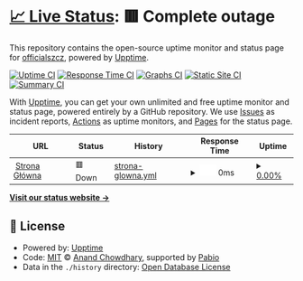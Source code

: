 # [📈 Live Status](https://status.heyserve.pl): <!--live status--> **🟥 Complete outage**

This repository contains the open-source uptime monitor and status page for [officialszcz](https://status.heyserve.pl), powered by [Upptime](https://github.com/upptime/upptime).

[![Uptime CI](https://github.com/officialszcz/statusik/workflows/Uptime%20CI/badge.svg)](https://github.com/officialszcz/statusik/actions?query=workflow%3A%22Uptime+CI%22)
[![Response Time CI](https://github.com/officialszcz/statusik/workflows/Response%20Time%20CI/badge.svg)](https://github.com/officialszcz/statusik/actions?query=workflow%3A%22Response+Time+CI%22)
[![Graphs CI](https://github.com/officialszcz/statusik/workflows/Graphs%20CI/badge.svg)](https://github.com/officialszcz/statusik/actions?query=workflow%3A%22Graphs+CI%22)
[![Static Site CI](https://github.com/officialszcz/statusik/workflows/Static%20Site%20CI/badge.svg)](https://github.com/officialszcz/statusik/actions?query=workflow%3A%22Static+Site+CI%22)
[![Summary CI](https://github.com/officialszcz/statusik/workflows/Summary%20CI/badge.svg)](https://github.com/officialszcz/statusik/actions?query=workflow%3A%22Summary+CI%22)

With [Upptime](https://upptime.js.org), you can get your own unlimited and free uptime monitor and status page, powered entirely by a GitHub repository. We use [Issues](https://github.com/officialszcz/statusik/issues) as incident reports, [Actions](https://github.com/officialszcz/statusik/actions) as uptime monitors, and [Pages](https://status.heyserve.pl) for the status page.

<!--start: status pages-->
<!-- This summary is generated by Upptime (https://github.com/upptime/upptime) -->
<!-- Do not edit this manually, your changes will be overwritten -->
<!-- prettier-ignore -->
| URL | Status | History | Response Time | Uptime |
| --- | ------ | ------- | ------------- | ------ |
| <img alt="" src="https://icons.duckduckgo.com/ip3/heyserve.pl.ico" height="13"> [Strona Główna](https://heyserve.pl/) | 🟥 Down | [strona-glowna.yml](https://github.com/officialszcz/statusik/commits/HEAD/history/strona-glowna.yml) | <details><summary><img alt="Response time graph" src="./graphs/strona-glowna/response-time-week.png" height="20"> 0ms</summary><br><a href="https://status.heyserve.pl/history/strona-glowna"><img alt="Response time 0" src="https://img.shields.io/endpoint?url=https%3A%2F%2Fraw.githubusercontent.com%2Fofficialszcz%2Fstatusik%2FHEAD%2Fapi%2Fstrona-glowna%2Fresponse-time.json"></a><br><a href="https://status.heyserve.pl/history/strona-glowna"><img alt="24-hour response time 0" src="https://img.shields.io/endpoint?url=https%3A%2F%2Fraw.githubusercontent.com%2Fofficialszcz%2Fstatusik%2FHEAD%2Fapi%2Fstrona-glowna%2Fresponse-time-day.json"></a><br><a href="https://status.heyserve.pl/history/strona-glowna"><img alt="7-day response time 0" src="https://img.shields.io/endpoint?url=https%3A%2F%2Fraw.githubusercontent.com%2Fofficialszcz%2Fstatusik%2FHEAD%2Fapi%2Fstrona-glowna%2Fresponse-time-week.json"></a><br><a href="https://status.heyserve.pl/history/strona-glowna"><img alt="30-day response time 0" src="https://img.shields.io/endpoint?url=https%3A%2F%2Fraw.githubusercontent.com%2Fofficialszcz%2Fstatusik%2FHEAD%2Fapi%2Fstrona-glowna%2Fresponse-time-month.json"></a><br><a href="https://status.heyserve.pl/history/strona-glowna"><img alt="1-year response time 0" src="https://img.shields.io/endpoint?url=https%3A%2F%2Fraw.githubusercontent.com%2Fofficialszcz%2Fstatusik%2FHEAD%2Fapi%2Fstrona-glowna%2Fresponse-time-year.json"></a></details> | <details><summary><a href="https://status.heyserve.pl/history/strona-glowna">0.00%</a></summary><a href="https://status.heyserve.pl/history/strona-glowna"><img alt="All-time uptime 0.00%" src="https://img.shields.io/endpoint?url=https%3A%2F%2Fraw.githubusercontent.com%2Fofficialszcz%2Fstatusik%2FHEAD%2Fapi%2Fstrona-glowna%2Fuptime.json"></a><br><a href="https://status.heyserve.pl/history/strona-glowna"><img alt="24-hour uptime 0.00%" src="https://img.shields.io/endpoint?url=https%3A%2F%2Fraw.githubusercontent.com%2Fofficialszcz%2Fstatusik%2FHEAD%2Fapi%2Fstrona-glowna%2Fuptime-day.json"></a><br><a href="https://status.heyserve.pl/history/strona-glowna"><img alt="7-day uptime 0.00%" src="https://img.shields.io/endpoint?url=https%3A%2F%2Fraw.githubusercontent.com%2Fofficialszcz%2Fstatusik%2FHEAD%2Fapi%2Fstrona-glowna%2Fuptime-week.json"></a><br><a href="https://status.heyserve.pl/history/strona-glowna"><img alt="30-day uptime 1.38%" src="https://img.shields.io/endpoint?url=https%3A%2F%2Fraw.githubusercontent.com%2Fofficialszcz%2Fstatusik%2FHEAD%2Fapi%2Fstrona-glowna%2Fuptime-month.json"></a><br><a href="https://status.heyserve.pl/history/strona-glowna"><img alt="1-year uptime 0.00%" src="https://img.shields.io/endpoint?url=https%3A%2F%2Fraw.githubusercontent.com%2Fofficialszcz%2Fstatusik%2FHEAD%2Fapi%2Fstrona-glowna%2Fuptime-year.json"></a></details>

<!--end: status pages-->

[**Visit our status website →**](https://status.heyserve.pl)

## 📄 License

- Powered by: [Upptime](https://github.com/upptime/upptime)
- Code: [MIT](./LICENSE) © [Anand Chowdhary](https://anandchowdhary.com), supported by [Pabio](https://pabio.com)
- Data in the `./history` directory: [Open Database License](https://opendatacommons.org/licenses/odbl/1-0/)
